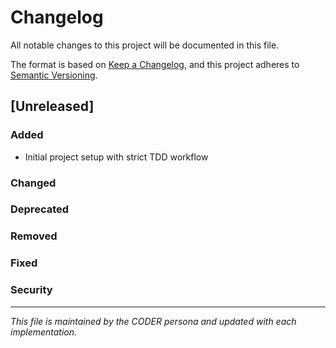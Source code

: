# Changelog

All notable changes to this project will be documented in this file.

The format is based on [Keep a Changelog](https://keepachangelog.com/en/1.0.0/),
and this project adheres to [Semantic Versioning](https://semver.org/spec/v2.0.0.html).

## [Unreleased]

### Added
- Initial project setup with strict TDD workflow

### Changed

### Deprecated

### Removed

### Fixed

### Security

---

*This file is maintained by the CODER persona and updated with each implementation.*
